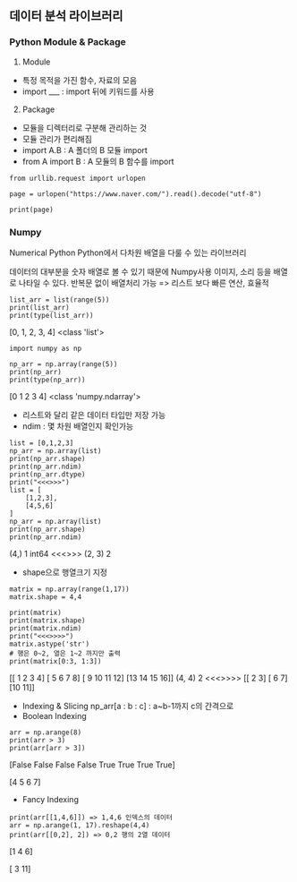 ## 데이터 분석 라이브러리
### Python Module & Package
1. Module
- 특정 목적을 가진 함수, 자료의 모음
- import ___ : import 뒤에 키워드를 사용
2. Package
- 모듈을 디렉터리로 구분해 관리하는 것
- 모듈 관리가 편리해짐
- import A.B : A 폴더의 B 모듈 import 
- from A import B : A 모듈의 B 함수를 import
```
from urllib.request import urlopen 

page = urlopen("https://www.naver.com/").read().decode("utf-8")

print(page)
```

### Numpy
Numerical Python
Python에서 다차원 배열을 다룰 수 있는 라이브러리

데이터의 대부분을 숫자 배열로 볼 수 있기 때문에 Numpy사용
이미지, 소리 등을 배열로 나타일 수 있다.
반복문 없이 배열처리 가능 => 리스트 보다 빠른 연산, 효율적
```
list_arr = list(range(5))
print(list_arr)
print(type(list_arr))
```
[0, 1, 2, 3, 4]
<class 'list'>
```
import numpy as np

np_arr = np.array(range(5))
print(np_arr)
print(type(np_arr))
```
[0 1 2 3 4]
<class 'numpy.ndarray'>

- 리스트와 달리 같은 데이터 타입만 저장 가능
- ndim : 몇 차원 배열인지 확인가능
```
list = [0,1,2,3]
np_arr = np.array(list)
print(np_arr.shape)
print(np_arr.ndim)
print(np_arr.dtype)
print("<<<>>>")
list = [
    [1,2,3],
    [4,5,6]
]
np_arr = np.array(list)
print(np_arr.shape)
print(np_arr.ndim)
```
(4,)
1
int64
<<<>>>
(2, 3)
2
- shape으로 행열크기 지정
```
matrix = np.array(range(1,17))
matrix.shape = 4,4

print(matrix)
print(matrix.shape)
print(matrix.ndim)
print("<<<>>>>")
matrix.astype('str')
# 행은 0~2, 열은 1~2 까지만 출력
print(matrix[0:3, 1:3])
```
[[ 1  2  3  4]
 [ 5  6  7  8]
 [ 9 10 11 12]
 [13 14 15 16]]
(4, 4)
2
<<<>>>>
[[ 2  3]
 [ 6  7]
 [10 11]]

 - Indexing & Slicing
 np_arr[a : b : c] : a~b-1까지 c의 간격으로
 - Boolean Indexing
 ```
 arr = np.arange(8)
print(arr > 3)
print(arr[arr > 3])

 ```
[False False False False  True  True  True  True]

[4 5 6 7]
- Fancy Indexing
```
print(arr[[1,4,6]]) => 1,4,6 인덱스의 데이터
arr = np.arange(1, 17).reshape(4,4)
print(arr[[0,2], 2]) => 0,2 행의 2열 데이터
```
[1 4 6]

[ 3 11]